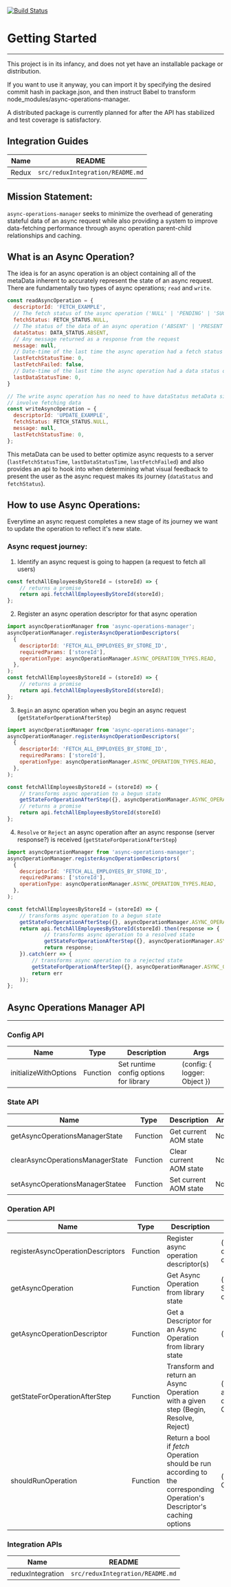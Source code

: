 [![Build Status](https://travis-ci.com/dlombardi/async-operations-manager.svg?branch=master)](https://travis-ci.com/dlombardi/async-operations-manager)

# Getting Started
---
This project is in its infancy, and does not yet have an installable package or distribution.

If you want to use it anyway, you can import it by specifying the desired commit hash in package.json, and then instruct Babel to transform node_modules/async-operations-manager.

A distributed package is currently planned for after the API has stabilized and test coverage is satisfactory.

## Integration Guides
| Name | README |
| ---- | ---- |
| Redux | `src/reduxIntegration/README.md` |

## Mission Statement:
`async-operations-manager` seeks to minimize the overhead of generating stateful data of an async request while also providing a system to improve data-fetching performance through async operation parent-child relationships and caching.


## What is an Async Operation?

The idea is for an async operation is an object containing all of the metaData inherent to accurately represent the state of an async request. There are fundamentally two types of async operations; `read` and `write`.

```javascript
const readAsyncOperation = {
  descriptorId: 'FETCH_EXAMPLE',
  // The fetch status of the async operation ('NULL' | 'PENDING' | 'SUCCESSFUL' | 'FAILED')
  fetchStatus: FETCH_STATUS.NULL,
  // The status of the data of an async operation ('ABSENT' | 'PRESENT')
  dataStatus: DATA_STATUS.ABSENT,
  // Any message returned as a response from the request
  message: null,
  // Date-time of the last time the async operation had a fetch status of 'SUCCESSFUL'
  lastFetchStatusTime: 0,
  lastFetchFailed: false,
  // Date-time of the last time the async operation had a data status of 'PRESENT'
  lastDataStatusTime: 0,
}

// The write async operation has no need to have dataStatus metaData since it does not
// involve fetching data
const writeAsyncOperation = {
  descriptorId: 'UPDATE_EXAMPLE',
  fetchStatus: FETCH_STATUS.NULL,
  message: null,
  lastFetchStatusTime: 0,
};
```

This metaData can be used to better optimize async requests to a server (`lastFetchStatusTime`, `lastDataStatusTime`, `lastFetchFailed`) and also provides an api to hook into when determining what visual feedback to present the user as the async request makes its journey (`dataStatus` and `fetchStatus`).

## How to use Async Operations:

Everytime an async request completes a new stage of its journey we want to update the operation to reflect it's new state.
### Async request journey:
1. Identify an async request is going to happen (a request to fetch all users)
```javascript
const fetchAllEmployeesByStoreId = (storeId) => {
    // returns a promise
    return api.fetchAllEmployeesByStoreId(storeId);
};
```
2. Register an async operation descriptor for that async operation
```javascript
import asyncOperationManager from 'async-operations-manager';
asyncOperationManager.registerAsyncOperationDescriptors(
  {
    descriptorId: 'FETCH_ALL_EMPLOYEES_BY_STORE_ID',
    requiredParams: ['storeId'],
    operationType: asyncOperationManager.ASYNC_OPERATION_TYPES.READ,
  },
);
const fetchAllEmployeesByStoreId = (storeId) => {
    // returns a promise
    return api.fetchAllEmployeesByStoreId(storeId);
};
```
3. `Begin` an async operation when you begin an async request (`getStateForOperationAfterStep`)
```javascript
import asyncOperationManager from 'async-operations-manager';
asyncOperationManager.registerAsyncOperationDescriptors(
  {
    descriptorId: 'FETCH_ALL_EMPLOYEES_BY_STORE_ID',
    requiredParams: ['storeId'],
    operationType: asyncOperationManager.ASYNC_OPERATION_TYPES.READ,
  },
);

const fetchAllEmployeesByStoreId = (storeId) => {
    // transforms async operation to a begun state
    getStateForOperationAfterStep({}, asyncOperationManager.ASYNC_OPERATION_STEPS.BEGIN_ASYNC_OPERATION, 'FETCH_ALL_EMPLOYEES_BY_STORE_ID', { storeId: 2 })
    // returns a promise
    return api.fetchAllEmployeesByStoreId(storeId)
};
```
4. `Resolve` or `Reject` an async operation after an async response (server response?) is received (`getStateForOperationAfterStep`)
```javascript
import asyncOperationManager from 'async-operations-manager';
asyncOperationManager.registerAsyncOperationDescriptors(
  {
    descriptorId: 'FETCH_ALL_EMPLOYEES_BY_STORE_ID',
    requiredParams: ['storeId'],
    operationType: asyncOperationManager.ASYNC_OPERATION_TYPES.READ,
  },
);

const fetchAllEmployeesByStoreId = (storeId) => {
    // transforms async operation to a begun state
    getStateForOperationAfterStep({}, asyncOperationManager.ASYNC_OPERATION_STEPS.BEGIN_ASYNC_OPERATION, 'FETCH_ALL_EMPLOYEES_BY_STORE_ID', { storeId: 2 })
    return api.fetchAllEmployeesByStoreId(storeId).then(response => {
            // transforms async operation to a resolved state
            getStateForOperationAfterStep({}, asyncOperationManager.ASYNC_OPERATION_STEPS.RESOLVE_ASYNC_OPERATION, 'FETCH_ALL_EMPLOYEES_BY_STORE_ID', { storeId: 2 })
            return response;
    }).catch(err => {
        // transforms async operation to a rejected state
        getStateForOperationAfterStep({}, asyncOperationManager.ASYNC_OPERATION_STEPS.REJECT_ASYNC_OPERATION, 'FETCH_ALL_EMPLOYEES_BY_STORE_ID', { storeId: 2 })
        return err
    ));
};
```

## Async Operations Manager API
---
### Config API
| Name | Type |Description | Args |
| ------ | ------ | ------ | ------ |
| initializeWithOptions | Function | Set runtime config options for library | (config: { logger: Object })

### State API
| Name | Type |Description | Args |
| ------ | ------ | ------ | ------ |
| getAsyncOperationsManagerState | Function | Get current AOM state | None
| clearAsyncOperationsManagerState | Function | Clear current AOM state | None
| setAsyncOperationsManagerStatee | Function | Set current AOM state | None

### Operation API
| Name | Type |Description | Args |
| ------ | ------ | ------ | ------ |
| registerAsyncOperationDescriptors | Function | Register async operation descriptor(s) | (asyncOperationDescriptor(s): can be an array of descriptors or one descriptor object)
| getAsyncOperation | Function | Get Async Operation from library state | (state: Object, descriptorId: String, params: Object, otherFields: Object)
| getAsyncOperationDescriptor | Function | Get a Descriptor for an Async Operation from library state | (descriptorId: String)
| getStateForOperationAfterStep | Function | Transform and return an Async Operation with a given step (Begin, Resolve, Reject) | (state: Object, asyncOperationStep: String, descriptorId: String, params: Object)
| shouldRunOperation | Function | Return a bool if *fetch* Operation should be run according to the corresponding Operation's Descriptor's caching options | (descriptorId: String, params: Object)


### Integration APIs
| Name | README |
| ---- | ---- |
| reduxIntegration | `src/reduxIntegration/README.md` |

